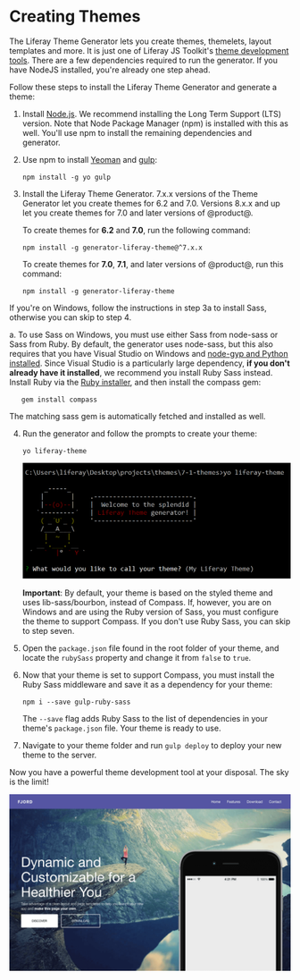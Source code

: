 # Creating Themes [](id=creating-themes)

The Liferay Theme Generator lets you create themes, themelets, layout templates 
and more. It is just one of Liferay JS Toolkit's 
[theme development tools](https://github.com/liferay/liferay-themes-sdk/tree/master/packages). 
There are a few dependencies required to run the generator. If you have NodeJS 
installed, you're already one step ahead. 

Follow these steps to install the Liferay Theme Generator and generate a theme:

1.  Install [Node.js](http://nodejs.org/). We recommend installing the Long Term 
    Support (LTS) version. Note that Node Package Manager (npm) is installed 
    with this as well. You'll use npm to install the remaining dependencies and 
    generator. 

2.  Use npm to install 
    [Yeoman](http://yeoman.io/) 
    and 
    [gulp](https://gulpjs.com/):

        npm install -g yo gulp

3.  Install the Liferay Theme Generator. 7.x.x versions of the Theme Generator 
    let you create themes for 6.2 and 7.0. Versions 8.x.x and up let you create 
    themes for 7.0 and later versions of @product@.

    To create themes for **6.2** and **7.0**, run the following command:

        npm install -g generator-liferay-theme@^7.x.x
    
    To create themes for **7.0**, **7.1**, and later versions of @product@, run 
    this command:
    
        npm install -g generator-liferay-theme
   
   If you're on Windows, follow the instructions in step 3a to install Sass, 
   otherwise you can skip to step 4.

   a.  To use Sass on Windows, you must use either Sass from node-sass or Sass 
       from Ruby. By default, the generator uses node-sass, but this also 
       requires that you have Visual Studio on Windows and 
       [node-gyp and Python installed](https://github.com/nodejs/node-gyp#installation). 
       Since Visual Studio is a particularly large dependency, **if you don't 
       already have it installed**, we recommend you install Ruby Sass instead. 
       Install Ruby via the 
       [Ruby installer](http://rubyinstaller.org/), 
       and then install the compass gem:

       gem install compass

   The matching sass gem is automatically fetched and installed as well. 

4.  Run the generator and follow the prompts to create your theme:

        yo liferay-theme

    ![Figure 1: You can generate a theme by answering just a few configuration questions.](../../../../images/theme-generator-theme-prompt.png)

    **Important**: By default, your theme is based on the styled theme and uses
    lib-sass/bourbon, instead of Compass. If, however, you are on Windows and
    are using the Ruby version of Sass, you must configure the theme to support
    Compass. If you don't use Ruby Sass, you can skip to step seven. 

5.  Open the `package.json` file found in the root folder of your theme, and 
    locate the `rubySass` property and change it from `false` to `true`. 
 
6.  Now that your theme is set to support Compass, you must install the Ruby 
    Sass middleware and save it as a dependency for your theme:

        npm i --save gulp-ruby-sass

    The `--save` flag adds Ruby Sass to the list of dependencies in your theme's 
    `package.json` file. Your theme is ready to use. 

7.  Navigate to your theme folder and run `gulp deploy` to deploy your new theme 
    to the server.
 
Now you have a powerful theme development tool at your disposal. The sky is the 
limit!

![Figure 2: The tools are in your hands to create any theme you can imagine.](../../../../images/theme-generator-theme-example.png)
